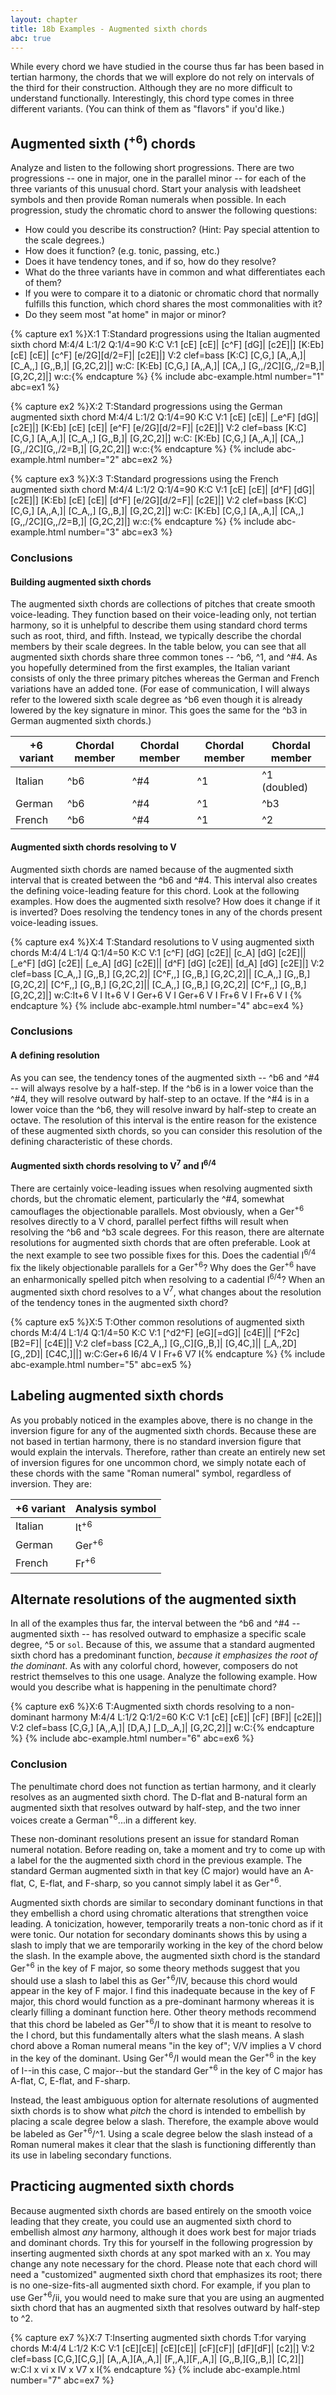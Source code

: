 ```yaml
---
layout: chapter
title: 18b Examples - Augmented sixth chords
abc: true
---
```


While every chord we have studied in the course thus far has been based in tertian harmony, the chords that we will explore do not rely on intervals of the third for their construction. Although they are no more difficult to understand functionally. Interestingly, this chord type comes in three different variants. (You can think of them as "flavors" if you'd like.) 

## Augmented sixth (<sup>+6</sup>) chords

Analyze and listen to the following short progressions. There are two progressions -- one in major, one in the parallel minor -- for each of the three variants of this unusual chord. Start your analysis with leadsheet symbols and then provide Roman numerals when possible. In each progression, study the chromatic chord to answer the following questions:
- How could you describe its construction? (Hint: Pay special attention to the scale degrees.) 
- How does it function? (e.g. tonic, passing, etc.) 
- Does it have tendency tones, and if so, how do they resolve? 
- What do the three variants have in common and what differentiates each of them? 
- If you were to compare it to a diatonic or chromatic chord that normally fulfills this function, which chord shares the most commonalities with it? 
- Do they seem most "at home" in major or minor?

{% capture ex1 %}X:1
T:Standard progressions using the Italian augmented sixth chord
M:4/4
L:1/2
Q:1/4=90
K:C
V:1
[cE] [cE]| [c^F] [dG]| [c2E]|]
[K:Eb] [cE] [cE]| [c^F] [e/2G][d/2=F]| [c2E]|]
V:2 clef=bass
[K:C] [C,G,] [A,,A,]| [C_A,,] [G,,B,]| [G,2C,2]|]
w:C:
[K:Eb] [C,G,] [A,,A,]| [CA,,] [G,,/2C][G,,/2=B,]| [G,2C,2]|]
w:c:{% endcapture %}
{% include abc-example.html number="1" abc=ex1 %}

{% capture ex2 %}X:2
T:Standard progressions using the German augmented sixth chord
M:4/4
L:1/2
Q:1/4=90
K:C
V:1
[cE] [cE]| [_e^F] [dG]| [c2E]|]
[K:Eb] [cE] [cE]| [e^F] [e/2G][d/2=F]| [c2E]|]
V:2 clef=bass
[K:C] [C,G,] [A,,A,]| [C_A,,] [G,,B,]| [G,2C,2]|]
w:C:
[K:Eb] [C,G,] [A,,A,]| [CA,,] [G,,/2C][G,,/2=B,]| [G,2C,2]|]
w:c:{% endcapture %}
{% include abc-example.html number="2" abc=ex2 %}

{% capture ex3 %}X:3
T:Standard progressions using the French augmented sixth chord
M:4/4
L:1/2
Q:1/4=90
K:C
V:1
[cE] [cE]| [d^F] [dG]| [c2E]|]
[K:Eb] [cE] [cE]| [d^F] [e/2G][d/2=F]| [c2E]|]
V:2 clef=bass
[K:C] [C,G,] [A,,A,]| [C_A,,] [G,,B,]| [G,2C,2]|]
w:C:
[K:Eb] [C,G,] [A,,A,]| [CA,,] [G,,/2C][G,,/2=B,]| [G,2C,2]|]
w:c:{% endcapture %}
{% include abc-example.html number="3" abc=ex3 %}

### Conclusions

#### Building augmented sixth chords

The augmented sixth chords are collections of pitches that create smooth voice-leading. They function based on their voice-leading only, not tertian harmony, so it is unhelpful to describe them using standard chord terms such as root, third, and fifth. Instead, we typically describe the chordal members by their scale degrees. In the table below, you can see that all augmented sixth chords share three common tones -- ^b6, ^1, and ^#4. As you hopefully determined from the first examples, the Italian variant consists of only the three primary pitches whereas the German and French variations have an added tone. (For ease of communication, I will always refer to the lowered sixth scale degree as ^b6 even though it is already lowered by the key signature in minor. This goes the same for the ^b3 in German augmented sixth chords.)

+6 variant | Chordal member | Chordal member | Chordal member | Chordal member | 
 --- | --- | --- | --- | ---
Italian | ^b6 | ^#4 | ^1 | ^1 (doubled)
German | ^b6 | ^#4 | ^1 | ^b3
French | ^b6 | ^#4 | ^1 | ^2

#### Augmented sixth chords resolving to V

Augmented sixth chords are named because of the augmented sixth interval that is created between the ^b6 and ^#4. This interval also creates the defining voice-leading feature for this chord. Look at the following examples. How does the augmented sixth resolve? How does it change if it is inverted? Does resolving the tendency tones in any of the chords present voice-leading issues.

{% capture ex4 %}X:4
T:Standard resolutions to V using augmented sixth chords
M:4/4
L:1/4
Q:1/4=50
K:C
V:1
[c^F] [dG] [c2E]| [c_A] [dG] [c2E]|| [_e^F] [dG] [c2E]| [_e_A] [dG] [c2E]|| [d^F] [dG] [c2E]| [d_A] [dG] [c2E]|]
V:2 clef=bass
[C_A,,] [G,,B,] [G,2C,2]| [C^F,,] [G,,B,] [G,2C,2]|| [C_A,,] [G,,B,] [G,2C,2]| [C^F,,] [G,,B,] [G,2C,2]|| [C_A,,] [G,,B,] [G,2C,2]| [C^F,,] [G,,B,] [G,2C,2]|]
w:C:It+6 V I It+6 V I Ger+6 V I Ger+6 V I Fr+6 V I Fr+6 V I
{% endcapture %}
{% include abc-example.html number="4" abc=ex4 %}

### Conclusions

#### A defining resolution

As you can see, the tendency tones of the augmented sixth -- ^b6 and ^#4 -- will always resolve by a half-step. If the ^b6 is in a lower voice than the ^#4, they will resolve outward by half-step to an octave. If the ^#4 is in a lower voice than the ^b6, they will resolve inward by half-step to create an octave. The resolution of this interval is the entire reason for the existence of these augmented sixth chords, so you can consider this resolution of the defining characteristic of these chords.

#### Augmented sixth chords resolving to V<sup>7</sup> and I<sup>6/4</sup>

There are certainly voice-leading issues when resolving augmented sixth chords, but the chromatic element, particularly the ^#4, somewhat camouflages the objectionable parallels. Most obviously, when a Ger<sup>+6</sup> resolves directly to a V chord, parallel perfect fifths will result when resolving the ^b6 and ^b3 scale degrees. For this reason, there are alternate resolutions for augmented sixth chords that are often preferable. Look at the next example to see two possible fixes for this. Does the cadential I<sup>6/4</sup> fix the likely objectionable parallels for a Ger<sup>+6</sup>? Why does the Ger<sup>+6</sup> have an enharmonically spelled pitch when resolving to a cadential I<sup>6/4</sup>? When an augmented sixth chord resolves to a V<sup>7</sup>, what changes about the resolution of the tendency tones in the augmented sixth chord?

{% capture ex5 %}X:5
T:Other common resolutions of augmented sixth chords
M:4/4
L:1/4
Q:1/4=50
K:C
V:1
[^d2^F] [eG][=dG]| [c4E]|| [^F2c] [B2=F]| [c4E]|]
V:2 clef=bass
[C2_A,,] [G,,C][G,,B,]| [G,4C,]|| [_A,,2D] [G,,2D]| [C4C,]||]
w:C:Ger+6 I6/4 V I Fr+6 V7 I{% endcapture %}
{% include abc-example.html number="5" abc=ex5 %}

## Labeling augmented sixth chords

As you probably noticed in the examples above, there is no change in the inversion figure for any of the augmented sixth chords. Because these are not based in tertian harmony, there is no standard inversion figure that would explain the intervals. Therefore, rather than create an entirely new set of inversion figures for one uncommon chord, we simply notate each of these chords with the same "Roman numeral" symbol, regardless of inversion. They are:

+6 variant | Analysis symbol
 --- | ---
Italian | It<sup>+6</sup>
German | Ger<sup>+6</sup>
French | Fr<sup>+6</sup>

## Alternate resolutions of the augmented sixth

In all of the examples thus far, the interval between the ^b6 and ^#4 -- augmented sixth -- has resolved outward to emphasize a specific scale degree, ^5 or `sol`. Because of this, we assume that a standard augmented sixth chord has a predominant function, *because it emphasizes the root of the dominant*. As with any colorful chord, however, composers do not restrict themselves to this one usage. Analyze the following example. How would you describe what is happening in the penultimate chord?

{% capture ex6 %}X:6
T:Augmented sixth chords resolving to a non-dominant harmony
M:4/4
L:1/2
Q:1/2=60
K:C
V:1
[cE] [cE]| [cF] [BF]| [c2E]|]
V:2 clef=bass
[C,G,] [A,,A,]| [D,A,] [_D,_A,]| [G,2C,2]|]
w:C:{% endcapture %}
{% include abc-example.html number="6" abc=ex6 %}

### Conclusion

The penultimate chord does not function as tertian harmony, and it clearly resolves as an augmented sixth chord. The D-flat and B-natural form an augmented sixth that resolves outward by half-step, and the two inner voices create a German<sup>+6</sup>...in a different key.

These non-dominant resolutions present an issue for standard Roman numeral notation. Before reading on, take a moment and try to come up with a label for the the augmented sixth chord in the previous example. The standard German augmented sixth in that key (C major) would have an A-flat, C, E-flat, and F-sharp, so you cannot simply label it as Ger<sup>+6</sup>.

Augmented sixth chords are similar to secondary dominant functions in that they embellish a chord using chromatic alterations that strengthen voice leading. A tonicization, however, temporarily treats a non-tonic chord as if it were tonic. Our notation for secondary dominants shows this by using a slash to imply that we are temporarily working in the key of the chord below the slash. In the example above, the augmented sixth chord is the standard Ger<sup>+6</sup> in the key of F major, so some theory methods suggest that you should use a slash to label this as Ger<sup>+6</sup>/IV, because this chord would appear in the key of F major. I find this inadequate because in the key of F major, this chord would function as a pre-dominant harmony whereas it is clearly filling a dominant function here. Other theory methods recommend that this chord be labeled as Ger<sup>+6</sup>/I to show that it is meant to resolve to the I chord, but this fundamentally alters what the slash means. A slash chord above a Roman numeral means "in the key of"; V/V implies a V chord in the key of the dominant. Using Ger<sup>+6</sup>/I would mean the Ger<sup>+6</sup> in the key of I--in this case, C major--but the standard Ger<sup>+6</sup> in the key of C major has A-flat, C, E-flat, and F-sharp. 

Instead, the least ambiguous option for alternate resolutions of augmented sixth chords is to show what *pitch* the chord is intended to embellish by placing a scale degree below a slash. Therefore, the example above would be labeled as Ger<sup>+6</sup>/^1. Using a scale degree below the slash instead of a Roman numeral makes it clear that the slash is functioning differently than its use in labeling secondary functions.

## Practicing augmented sixth chords

Because augmented sixth chords are based entirely on the smooth voice leading that they create, you could use an augmented sixth chord to embellish almost *any* harmony, although it does work best for major triads and dominant chords. Try this for yourself in the following progression by inserting augmented sixth chords at any spot marked with an x. You may change any note necessary for the chord. Please note that each chord will need a "customized" augmented sixth chord that emphasizes its root; there is no one-size-fits-all augmented sixth chord. For example, if you plan to use Ger<sup>+6</sup>/ii, you would need to make sure that you are using an augmented sixth chord that has an augmented sixth that resolves outward by half-step to ^2.

{% capture ex7 %}X:7
T:Inserting augmented sixth chords
T:for varying chords
M:4/4
L:1/2
K:C
V:1
[cE][cE]| [cE][cE]| [cF][cF]| [dF][dF]| [c2]|]
V:2 clef=bass
[C,G,][C,G,]| [A,,A,][A,,A,]| [F,,A,][F,,A,]| [G,,B,][G,,B,]| [C,2]|]
w:C:I x vi x IV x V7 x I{% endcapture %}
{% include abc-example.html number="7" abc=ex7 %}